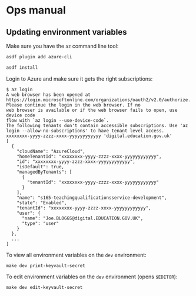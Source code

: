 # Ops manual

## Updating environment variables

Make sure you have the `az` command line tool:

```bash
asdf plugin add azure-cli

asdf install
```

Login to Azure and make sure it gets the right subscriptions:

```
$ az login
A web browser has been opened at https://login.microsoftonline.com/organizations/oauth2/v2.0/authorize. Please continue the login in the web browser. If no
web browser is available or if the web browser fails to open, use device code
flow with `az login --use-device-code`.
The following tenants don't contain accessible subscriptions. Use 'az login --allow-no-subscriptions' to have tenant level access.
xxxxxxxx-yyyy-zzzz-xxxx-yyyyyyyyyyyy 'digital.education.gov.uk'
[
  {
    "cloudName": "AzureCloud",
    "homeTenantId": "xxxxxxxx-yyyy-zzzz-xxxx-yyyyyyyyyyyy",
    "id": "xxxxxxxx-yyyy-zzzz-xxxx-yyyyyyyyyyyy",
    "isDefault": true,
    "managedByTenants": [
      {
        "tenantId": "xxxxxxxx-yyyy-zzzz-xxxx-yyyyyyyyyyyy"
      }
    ],
    "name": "s165-teachingqualificationsservice-development",
    "state": "Enabled",
    "tenantId": "xxxxxxxx-yyyy-zzzz-xxxx-yyyyyyyyyyyy",
    "user": {
      "name": "Joe.BLOGGS@digital.EDUCATION.GOV.UK",
      "type": "user"
    }
  },
  ...
]
```

To view all environment variables on the `dev` environment:

```
make dev print-keyvault-secret
```

To edit environment variables on the `dev` environment (opens `$EDITOR`):

```
make dev edit-keyvault-secret
```
